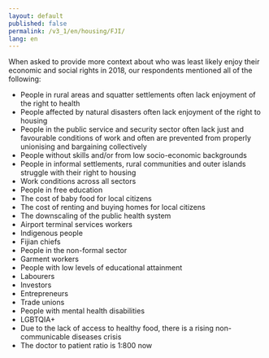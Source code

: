 ```yaml
---
layout: default
published: false
permalink: /v3_1/en/housing/FJI/
lang: en
---
```


When asked to provide more context about who was least likely enjoy their economic and social rights in 2018, our respondents mentioned all of the following:
-	People in rural areas and squatter settlements often lack enjoyment of the right to health
-	People affected by natural disasters often lack enjoyment of the right to housing
-	People in the public service and security sector often lack just and favourable conditions of work and often are prevented from properly unionising and bargaining collectively
-	People without skills and/or from low socio-economic backgrounds
-	People in informal settlements, rural communities and outer islands struggle with their right to housing
-	Work conditions across all sectors
-	People in free education
-	The cost of baby food for local citizens
-	The cost of renting and buying homes for local citizens
-	The downscaling of the public health system
-	Airport terminal services workers
-	Indigenous people
-	Fijian chiefs
-	People in the non-formal sector
-	Garment workers
-	People with low levels of educational attainment
-	Labourers
-	Investors
-	Entrepreneurs
-	Trade unions
-	People with mental health disabilities
-	LGBTQIA+
-	Due to the lack of access to healthy food, there is a rising non-communicable diseases crisis
-	The doctor to patient ratio is 1:800 now

